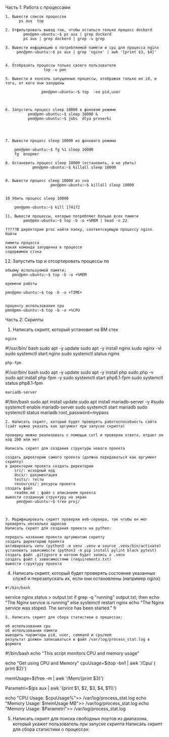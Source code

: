 Часть 1: Работа с процессами

    1. Вывести список процессов
          ps aux  top 
      
    2. Отфильтровать вывод так, чтобы осталься только процесс dockerd
            pmn@pmn-ubuntu:~$ ps aux | grep dockerd 
            ps aux | grep dockerd | grep -v grep

    3. Вывести информацию о потребляемой памяти и cpu для процесса nginx
         pmn@pmn-ubuntu:~$ ps aux | grep 'nginx' | awk '{print $3, $4}'

    
    4. Отобразить процессы только своего пользователя
                     top -u pmn
             
    5. Вывести в консоль запущенные процессы, отображая только их id, и того, от кого они запущены

                    pmn@pmn-ubuntu:~$ top  -eo pid,user


        
    6. Запустить процесс sleep 10000 в фоновом режиме
              pmn@pmn-ubuntu:~$ sleep 10000 &  
              pmn@pmn-ubuntu:~$ jobs  dlya proverki 

              

         
    7. Вывести процесс sleep 10000 из фонового режима

        pmn@pmn-ubuntu:~$ fg %1 sleep 10000
        fg  bnopmer 

    8. Остановить процесс sleep 10000 (остановить, а не убить)
                pmn@pmn-ubuntu:~$ killall sleep 10000

           
    9. Вывести процесс sleep 10000 из сна
                        pmn@pmn-ubuntu:~$ killall sleep 10000

    
    10 Убить процесс sleep 10000

        pmn@pmn-ubuntu:~$ kill 174172

    11. Вывести процессы, которые потребляют больше всех памяти
            pmn@pmn-ubuntu:~$ top -b -o +%MEM | head -n 22
    
    ?????В директории proc найти папку, соответсвующую процессу nginx. Найти

    лимиты процесса
    какая команда запущенна в процессе
    содержимое стэка

 12. Запустить top и отсортировать процессы по

    объему используемой памяти;
       pmn@pmn-ubuntu:~$ top -b -o +%MEM
    
    времени работы

    pmn@pmn-ubuntu:~$ top -b -o +TIME+

    
    проценту использования cpu
    pmn@pmn-ubuntu:~$ top -b -o +%CPU


    

Часть 2: Скрипты

   1.  Написать скрипт, который установит на ВМ стек

    nginx

#!/usr/bin/ bash
sudo apt -y update
sudo apt -y install nginx
sudo nginx -vl
sudo systemctl start nginx
sudo systemctl status nginx
    
    php-fpm


#!/usr/bin/ bash
sudo apt -y update
sudo apt -y install php
sudo php -v
sudo apt install php-fpm -y
sudo systemctl start php8.1-fpm
sudo systemctl status php8.1-fpm
    
    mariadb-server
    
#!/bin/bash
sudo apt install update
sudo apt install mariadb-server -y
#sudo systemctl enable mariadb-server
sudo systemctl start mariadb
sudo systemctl status mariadb
root_password=mypass
    

    2. Написать скрипт, который будет проверять работоспособность сайта (сайт нужно указать как аргумент при запуске скрипта)

    проверку можно реализовать с помощью curl и проверки ответа, отдает он код 200 или нет

    Написать скрипт для создания структуры нового проекта

    создать директорию самого проекта (должна передаваться как аргумент скрипту)
    в директории проекта создать директории
        src/: исходный код
        docs/: документация
        tests/: тесты
        resources/: ресурсы проекта
    создать файл
        readme.md : файл с описанием проекта
    вывести созданную структуру на экран
         pmn@pmn-ubuntu:~$ tree proj/

    

    3. Модифицировать скрипт проверки веб-сервера, так чтобы он мог проверять несколько адресов
    Написать скрипт для создания проекта на python:

    передать название проекта аргументом скрипту
    создать директорию проекта
    активировать venv (python3 -m venv .venv и source .venv/bin/activate)
    установить зависимости (python3 -m pip install pylint black pytest)
    создать файл .gitignore в котоом будет запись о .venv
    создать файл с зависимостями (requirements.txt)
    вывести структуру проекта

   4.  Написать скрипт, который будет проверять состояние указанных служб и перезапускать их, если они остановлены (например nginx)

    #!/bin/bash
service nginx status > output.txt
if grep -q "running" output.txt; then
    echo "The Nginx service is running"
else
    systemctl restart nginx
    echo "The Nginx service was stoped. The service has been started."
fi

    5. Написать скрипт для сбора статистики о процессах:

    об использовании cpu
    об использовании памяти
    выводить парамтеры pid, user, command и cpu/mem
    результат должен записываться в файл /var/log/process_stat.log в формате


#!/bin/bash
echo "This script monitors CPU and memory usage"

  echo "Get using CPU and Memory"
cpuUsage=$(top -bn1 | awk '/Cpu/ { print $2}')

memUsage=$(free -m | awk '/Mem/{print $3}')

Parametri=$(ps aux | awk '{print $1, $2, $3, $4, $11}')



  echo "CPU Usage: $cpuUsage%">> /var/log/process_stat.log
  echo "Memory Usage: $memUsage MB">> /var/log/process_stat.log
  echo "Memory Usage: $Parametri">> /var/log/process_stat.log








    
   5.  Написать скрипт для поиска свободных портов из диапазона, который укажет пользователь при запуске скрипта
    Написать скрипт для сбора статистики о процессах:
